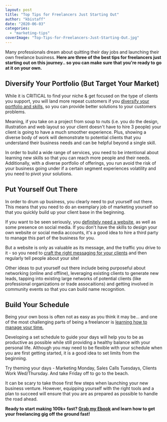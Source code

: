 ```yaml
---
layout: post
title: "Top Tips for Freelancers Just Starting Out"
author: "kbistaff"
date: "2020-06-03"
categories: 
  - "marketing-tips"
coverImage: "Top-Tips-for-Freelancers-Just-Starting-Out.jpg"
---
```


Many professionals dream about quitting their day jobs and launching their own freelance business. **Here are three of the best tips for freelancers just starting out on this journey.. so you can make sure that you're ready to go at it on your own.**

## Diversify Your Portfolio (But Target Your Market)

While it is CRITICAL to find your niche & get focused on the type of clients you support, you will land more repeat customers if you [diversify your portfolio and skills,](https://www.hiscox.co.uk/business-blog/diversification-can-profitable-departure-every-freelancer/) so you can provide better solutions to your customers problems.

Meaning, if you take on a project from soup to nuts (i.e. you do the design, illustration and web layout so your client doesn't have to hire 3 people) your client is going to have a much smoother experience. Plus, showing a diverse body of work will demonstrate to potential clients that you understand their business needs and can be helpful beyond a single skill.

In order to build a wide range of services, you need to be intentional about learning new skills so that you can reach more people and their needs. Additionally, with a diverse portfolio of offerings, you run avoid the risk of your business going under if a certain segment experiences volatility and you need to pivot your solutions.

## Put Yourself Out There

In order to drum up business, you clearly need to put yourself out there. This means that you need to do an exemplary job of marketing yourself so that you quickly build up your client base in the beginning.

If you want to be seen seriously, you [definitely need a website,](https://www.podium.com/article/do-i-need-a-website/) as well as some presence on social media. If you don't have the skills to design your own website or social media accounts, it's a good idea to hire a third party to manage this part of the business for you.

But a website is only as valuable as its message, and the traffic you drive to it - so you need to [craft the right messaging for your clients](https://www.100kconsultants.com/) and then regularly tell people about your site!

Other ideas to put yourself out there include being purposeful about networking (online and offline), leveraging existing clients to generate new leads, tapping into existing large networks of potential clients (like professional organizations or trade assocaitions) and getting involved in community events so that you can build name recognition.

## Build Your Schedule

Being your own boss is often not as easy as you think it may be... and one of the most challenging parts of being a freelancer is [learning how to manage your time.](https://blog.invoicely.com/freelance-schedule/)

Developing a set schedule to guide your days will help you to be as productive as possible while still providing a healthy balance with your personal life. Although you may need to be flexible with your schedule when you are first getting started, it is a good idea to set limits from the beginning.

Try theming your days - Marketing Monday, Sales Calls Tuesdays, Clients Work Wed/Thursday. And take Friday off to go to the beach.

It can be scary to take those first few steps when launching your new business venture. However, equipping yourself with the right tools and a plan to succeed will ensure that you are as prepared as possible to handle the road ahead.

**Ready to start making 100k+ fast? [Grab my Ebook](https://go.katebagoy.com/ebook) and learn how to get your freelancing gig off the ground fast!**
